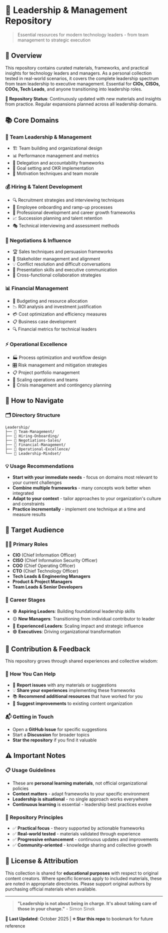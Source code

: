 
# 👑 Leadership & Management Repository

> Essential resources for modern technology leaders - from team management to strategic execution

## 🎯 Overview

This repository contains curated materials, frameworks, and practical insights for technology leaders and managers. As a personal collection tested in real-world scenarios, it covers the complete leadership spectrum from team leadership to executive management. Essential for **CIOs, CISOs, COOs, Tech Leads**, and anyone transitioning into leadership roles.

**🔄 Repository Status**: Continuously updated with new materials and insights from practice. Regular expansions planned across all leadership domains.

## 📚 Core Domains

### 👥 **Team Leadership & Management**
- 🏗️ Team building and organizational design
- 📊 Performance management and metrics
- 🔄 Delegation and accountability frameworks
- 🎯 Goal setting and OKR implementation
- 💫 Motivation techniques and team morale

### 💰 **Hiring & Talent Development**
- 🔍 Recruitment strategies and interviewing techniques
- 🚀 Employee onboarding and ramp-up processes
- 🌱 Professional development and career growth frameworks
- 📈 Succession planning and talent retention
- 🎭 Technical interviewing and assessment methods

### 💬 **Negotiations & Influence**
- 🏆 Sales techniques and persuasion frameworks
- 🤝 Stakeholder management and alignment
- 💡 Conflict resolution and difficult conversations
- 🎪 Presentation skills and executive communication
- 🔗 Cross-functional collaboration strategies

### 📊 **Financial Management**
- 💸 Budgeting and resource allocation
- 📉 ROI analysis and investment justification
- 💳 Cost optimization and efficiency measures
- 📋 Business case development
- 🔍 Financial metrics for technical leaders

### ⚡ **Operational Excellence**
- 🏭 Process optimization and workflow design
- 🎛️ Risk management and mitigation strategies
- 📋 Project portfolio management
- 🔧 Scaling operations and teams
- 🎫 Crisis management and contingency planning

## 🚀 How to Navigate

### 🗂️ **Directory Structure**
```
Leadership/
├── 📁 Team-Management/
├── 📁 Hiring-Onboarding/
├── 📁 Negotiations-Sales/
├── 📁 Financial-Management/
├── 📁 Operational-Excellence/
└── 📁 Leadership-Mindset/
```

### 💡 **Usage Recommendations**
- **Start with your immediate needs** - focus on domains most relevant to your current challenges
- **Combine multiple frameworks** - many concepts work better when integrated
- **Adapt to your context** - tailor approaches to your organization's culture and constraints
- **Practice incrementally** - implement one technique at a time and measure results

## 🎯 Target Audience

### 👨‍💼 **Primary Roles**
- **CIO** (Chief Information Officer)
- **CISO** (Chief Information Security Officer) 
- **COO** (Chief Operating Officer)
- **CTO** (Chief Technology Officer)
- **Tech Leads & Engineering Managers**
- **Product & Project Managers**
- **Team Leads & Senior Developers**

### 🌟 **Career Stages**
- 🟢 **Aspiring Leaders**: Building foundational leadership skills
- 🟡 **New Managers**: Transitioning from individual contributor to leader
- 🔴 **Experienced Leaders**: Scaling impact and strategic influence
- 🟣 **Executives**: Driving organizational transformation

## 🤝 Contribution & Feedback

This repository grows through shared experiences and collective wisdom:

### 📝 **How You Can Help**
- 🐛 **Report issues** with any materials or suggestions
- 💡 **Share your experiences** implementing these frameworks
- 📚 **Recommend additional resources** that have worked for you
- 🔄 **Suggest improvements** to existing content organization

### 📬 **Getting in Touch**
- Open a **GitHub Issue** for specific suggestions
- Start a **Discussion** for broader topics
- **Star the repository** if you find it valuable

## ⚠️ Important Notes

### 📋 **Usage Guidelines**
- These are **personal learning materials**, not official organizational policies
- **Context matters** - adapt frameworks to your specific environment
- **Leadership is situational** - no single approach works everywhere
- **Continuous learning** is essential - leadership best practices evolve

### 🔄 **Repository Principles**
- ✅ **Practical focus** - theory supported by actionable frameworks
- ✅ **Real-world tested** - materials validated through experience
- ✅ **Progressive enhancement** - continuous updates and improvements
- ✅ **Community-oriented** - knowledge sharing and collective growth

## 📄 License & Attribution

This collection is shared for **educational purposes** with respect to original content creators. Where specific licenses apply to included materials, these are noted in appropriate directories. Please support original authors by purchasing official materials when available.

---

> **"Leadership is not about being in charge. It's about taking care of those in your charge."** - Simon Sinek

**📅 Last Updated**: October 2025 | **⭐ Star this repo** to bookmark for future reference

